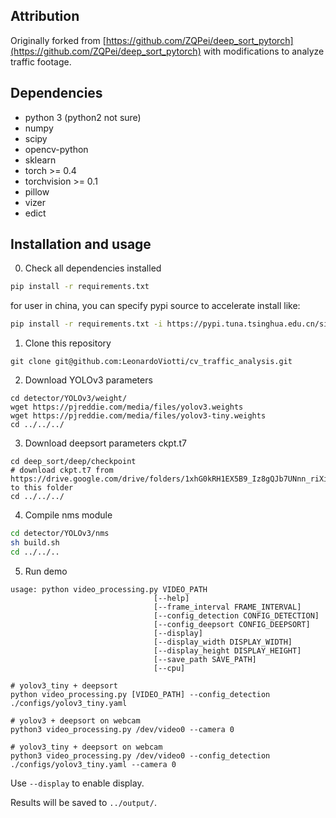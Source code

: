 ## Attribution
Originally forked from [https://github.com/ZQPei/deep_sort_pytorch](https://github.com/ZQPei/deep_sort_pytorch) with modifications to analyze traffic footage.


## Dependencies
- python 3 (python2 not sure)
- numpy
- scipy
- opencv-python
- sklearn
- torch >= 0.4
- torchvision >= 0.1
- pillow
- vizer
- edict

## Installation and usage
0. Check all dependencies installed
```bash
pip install -r requirements.txt
```
for user in china, you can specify pypi source to accelerate install like:
```bash
pip install -r requirements.txt -i https://pypi.tuna.tsinghua.edu.cn/simple
```

1. Clone this repository
```
git clone git@github.com:LeonardoViotti/cv_traffic_analysis.git
```

2. Download YOLOv3 parameters
```
cd detector/YOLOv3/weight/
wget https://pjreddie.com/media/files/yolov3.weights
wget https://pjreddie.com/media/files/yolov3-tiny.weights
cd ../../../
```

3. Download deepsort parameters ckpt.t7
```
cd deep_sort/deep/checkpoint
# download ckpt.t7 from
https://drive.google.com/drive/folders/1xhG0kRH1EX5B9_Iz8gQJb7UNnn_riXi6 to this folder
cd ../../../
```  

4. Compile nms module
```bash
cd detector/YOLOv3/nms
sh build.sh
cd ../../..
```

5. Run demo
```
usage: python video_processing.py VIDEO_PATH
                                [--help]
                                [--frame_interval FRAME_INTERVAL]
                                [--config_detection CONFIG_DETECTION]
                                [--config_deepsort CONFIG_DEEPSORT]
                                [--display]
                                [--display_width DISPLAY_WIDTH]
                                [--display_height DISPLAY_HEIGHT]
                                [--save_path SAVE_PATH]          
                                [--cpu]          

# yolov3_tiny + deepsort
python video_processing.py [VIDEO_PATH] --config_detection ./configs/yolov3_tiny.yaml

# yolov3 + deepsort on webcam
python3 video_processing.py /dev/video0 --camera 0

# yolov3_tiny + deepsort on webcam
python3 video_processing.py /dev/video0 --config_detection ./configs/yolov3_tiny.yaml --camera 0
```
Use `--display` to enable display.

Results will be saved to `../output/`.

